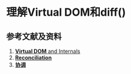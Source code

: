# 理解Virtual DOM和diff()



## 参考文献及资料

1. [**Virtual DOM** and Internals](https://reactjs.org/docs/faq-internals.html)
2. [**Reconciliation**](https://reactjs.org/docs/reconciliation.html)
3. [**协调**](https://zh-hans.reactjs.org/docs/reconciliation.html)

